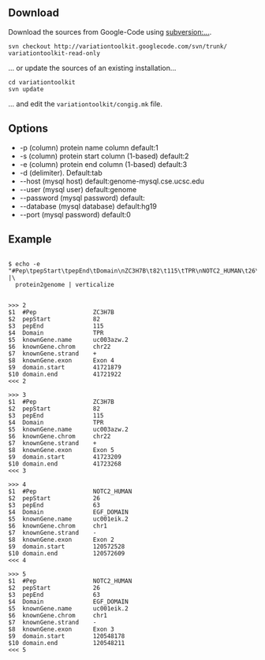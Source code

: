 


## Download ##
Download the sources from Google-Code using [subversion:...](http://subversion.apache.org/).
```
svn checkout http://variationtoolkit.googlecode.com/svn/trunk/ variationtoolkit-read-only
```
... or update the sources of an existing installation...
```
cd variationtoolkit
svn update
```
... and edit the `variationtoolkit/congig.mk` file.

## Options ##

  * -p (column) protein name column default:1
  * -s (column) protein start column (1-based) default:2
  * -e (column) protein end column (1-based)  default:3
  * -d (delimiter). Default:tab
  * --host (mysql host) default:genome-mysql.cse.ucsc.edu
  * --user (mysql user) default:genome
  * --password (mysql password) default:
  * --database (mysql database) default:hg19
  * --port (mysql password) default:0


## Example ##



```

$ echo -e "#Pep\tpepStart\tpepEnd\tDomain\nZC3H7B\t82\t115\tTPR\nNOTC2_HUMAN\t26\t63\tEGF_DOMAIN" |\
  protein2genome | verticalize 
  
  
>>>	2
$1	#Pep            	ZC3H7B
$2	pepStart        	82
$3	pepEnd          	115
$4	Domain          	TPR
$5	knownGene.name  	uc003azw.2
$6	knownGene.chrom 	chr22
$7	knownGene.strand	+
$8	knownGene.exon  	Exon 4
$9	domain.start    	41721879
$10	domain.end      	41721922
<<<	2

>>>	3
$1	#Pep            	ZC3H7B
$2	pepStart        	82
$3	pepEnd          	115
$4	Domain          	TPR
$5	knownGene.name  	uc003azw.2
$6	knownGene.chrom 	chr22
$7	knownGene.strand	+
$8	knownGene.exon  	Exon 5
$9	domain.start    	41723209
$10	domain.end      	41723268
<<<	3

>>>	4
$1	#Pep            	NOTC2_HUMAN
$2	pepStart        	26
$3	pepEnd          	63
$4	Domain          	EGF_DOMAIN
$5	knownGene.name  	uc001eik.2
$6	knownGene.chrom 	chr1
$7	knownGene.strand	-
$8	knownGene.exon  	Exon 2
$9	domain.start    	120572528
$10	domain.end      	120572609
<<<	4

>>>	5
$1	#Pep            	NOTC2_HUMAN
$2	pepStart        	26
$3	pepEnd          	63
$4	Domain          	EGF_DOMAIN
$5	knownGene.name  	uc001eik.2
$6	knownGene.chrom 	chr1
$7	knownGene.strand	-
$8	knownGene.exon  	Exon 3
$9	domain.start    	120548178
$10	domain.end      	120548211
<<<	5

```





